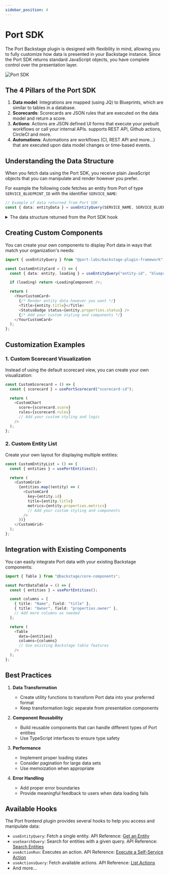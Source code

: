 ```yaml
---
sidebar_position: 4
---
```


# Port SDK

The Port Backstage plugin is designed with flexibility in mind, allowing you to fully customize how data is presented in your Backstage instance. Since the Port SDK returns standard JavaScript objects, you have complete control over the presentation layer.

![Port SDK](/img/port-engine-inside.png)

## The 4 Pillars of the Port SDK

1. **Data model**: Integrations are mapped (using JQ) to Blueprints, which are similar to tables in a database.
2. **Scorecards**: Scorecards are JSON rules that are executed on the data model and return a score.
3. **Actions**: Actions are JSON defined UI forms that execute your prebuilt workflows or call your internal APIs. supports REST API, Github actions, CircleCI and more.
4. **Automations**: Automations are workflows (CI, REST API and more...) that are executed upon data model changes or time-based events.

## Understanding the Data Structure

When you fetch data using the Port SDK, you receive plain JavaScript objects that you can manipulate and render however you prefer.

For example the following code fetches an entity from Port of type `SERVICE_BLUEPRINT_ID` with the identifier `SERVICE_NAME`:

```typescript
// Example of data returned from Port SDK
const { data: entityData } = useEntityQuery(SERVICE_NAME, SERVICE_BLUEPRINT_ID);
```

<details>
<summary>The data structure returned from the Port SDK hook</summary>

```typescript
const examplePortEntity: PortEntity = {
  identifier: "backend-service-001",
  title: "Backend Service API",
  team: ["backend-team", "platform-team"],
  icon: "api",
  blueprint: "microservice-blueprint",
  properties: {
    language: "typescript",
    version: "1.2.0",
    deploymentRegion: "us-east-1",
    isPublic: false,
  },
  relations: {
    "depends-on": ["database-001", "cache-service"],
    "maintained-by": "backend-team",
    "monitored-by": null,
  },
  scorecards: {
    "security-checks": {
      rules: [
        {
          identifier: "dependency-scan",
          status: "SUCCESS",
          level: "critical",
          ruleResults: [
            {
              result: true,
              condition: {
                property: "vulnerabilities",
                operator: "=",
                value: 0,
              },
            },
          ],
        },
        {
          identifier: "authentication-check",
          status: "FAILURE",
          level: "high",
          ruleResults: [
            {
              result: false,
              condition: {
                property: "auth-method",
                operator: "contains",
                value: "oauth2",
              },
            },
          ],
        },
      ],
      level: "critical",
    },
    "performance-checks": {
      rules: [
        {
          identifier: "response-time",
          status: "SUCCESS",
          level: "medium",
          ruleResults: [
            {
              result: true,
              condition: {
                property: "avg-response-time",
                operator: "<",
                value: 200,
              },
            },
          ],
        },
      ],
      level: "medium",
    },
  },
};
```

</details>

## Creating Custom Components

You can create your own components to display Port data in ways that match your organization's needs:

```typescript
import { useEntityQuery } from "@port-labs/backstage-plugin-framework";

const CustomEntityCard = () => {
  const { data: entity, loading } = useEntityQuery("entity-id", "blueprint-id");

  if (loading) return <LoadingComponent />;

  return (
    <YourCustomCard>
      {/* Render entity data however you want */}
      <Title>{entity.title}</Title>
      <StatusBadge status={entity.properties.status} />
      {/* Add your custom styling and components */}
    </YourCustomCard>
  );
};
```

## Customization Examples

### 1. Custom Scorecard Visualization

Instead of using the default scorecard view, you can create your own visualization:

```typescript
const CustomScorecard = () => {
  const { scorecard } = usePortScorecard("scorecard-id");

  return (
    <CustomChart
      score={scorecard.score}
      rules={scorecard.rules}
      // Add your custom styling and logic
    />
  );
};
```

### 2. Custom Entity List

Create your own layout for displaying multiple entities:

```typescript
const CustomEntityList = () => {
  const { entities } = usePortEntities();

  return (
    <CustomGrid>
      {entities.map((entity) => (
        <CustomCard
          key={entity.id}
          title={entity.title}
          metrics={entity.properties.metrics}
          // Add your custom styling and components
        />
      ))}
    </CustomGrid>
  );
};
```

## Integration with Existing Components

You can easily integrate Port data with your existing Backstage components:

```typescript
import { Table } from "@backstage/core-components";

const PortDataTable = () => {
  const { entities } = usePortEntities();

  const columns = [
    { title: "Name", field: "title" },
    { title: "Owner", field: "properties.owner" },
    // Add more columns as needed
  ];

  return (
    <Table
      data={entities}
      columns={columns}
      // Use existing Backstage table features
    />
  );
};
```

## Best Practices

1. **Data Transformation**

   - Create utility functions to transform Port data into your preferred format
   - Keep transformation logic separate from presentation components

2. **Component Reusability**

   - Build reusable components that can handle different types of Port entities
   - Use TypeScript interfaces to ensure type safety

3. **Performance**

   - Implement proper loading states
   - Consider pagination for large data sets
   - Use memoization when appropriate

4. **Error Handling**
   - Add proper error boundaries
   - Provide meaningful feedback to users when data loading fails

## Available Hooks

The Port frontend plugin provides several hooks to help you access and manipulate data:

- `useEntityQuery`: Fetch a single entity. API Reference: [Get an Entity](https://docs.getport.io/api-reference/get-an-entity)
- `useSearchQuery`: Search for entities with a given query. API Reference: [Search Entities](https://docs.getport.io/api-reference/search-entities)
- `useActionRun`: Executes an action. API Reference: [Execute a Self-Service Action](https://docs.getport.io/api-reference/execute-a-self-service-action)
- `useActionsQuery`: Fetch available actions. API Reference: [List Actions](https://docs.getport.io/api-reference/get-actions-automations)
- And more...
